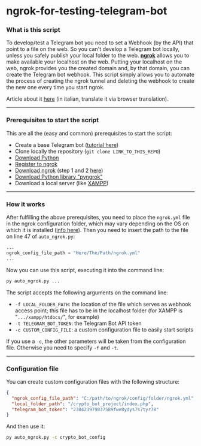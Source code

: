 # ngrok-for-testing-telegram-bot

### What is this script
To develop/test a Telegram bot you need to set a Webhook (by the API) that point to a file on the web.
So you can't develop a Telegram bot locally, unless you safely publish your local folder to the web.
[**ngrok**](https://ngrok.com/) allows you to make available your localhost on the web. Putting your localhost on the web, ngrok provides you the created domain and, by that domain, you can create the Telegram bot webhook. This script simply allows you to automate the process of creating the ngrok tunnel and deleting the webhook to create the new one every time you start ngrok.

Article about it [here](https://giuseppetrivi.github.io/posts/testare-bot-telegram-in-locale-con-ngrok/) (in italian, translate it via browser translation).

---
### Prerequisites to start the script
This are all the (easy and common) prerequisites to start the script:
- Create a base Telegram bot ([tutorial here](https://core.telegram.org/bots/tutorial))
- Clone locally the repository (`git clone LINK_TO_THIS_REPO`)
- [Download Python](https://www.python.org/downloads/)
- [Register to ngrok](https://dashboard.ngrok.com/signup)
- [Download ngrok](https://ngrok.com/download) (step 1 and 2 [here](https://ngrok.com/docs/getting-started/))
- [Download Python library "pyngrok"](https://pypi.org/project/pyngrok/)
- Download a local server (like [XAMPP](https://www.apachefriends.org/it/index.html))

---
### How it works
After fulfilling the above prerequisites, you need to place the `ngrok.yml` file in the ngrok configuration folder, which may vary depending on the OS on which it is installed ([info here](https://ngrok.com/docs/agent/config/)). Then you need to insert the path to the file on line 47 of `auto_ngrok.py`:
```py
...
ngrok_config_file_path = "Here/The/Path/ngrok.yml" 
...
```

Now you can use this script, executing it into the command line:
```sh
py auto_ngrok.py ...
```

The script accepts the following arguments on the command line:
- `-f LOCAL_FOLDER_PATH`: the location of the file which serves as webhook access point; this file has to be in the localhost folder (for XAMPP is "`.../xampp/htdocs/`", for example)
- `-t TELEGRAM_BOT_TOKEN`: the Telegram Bot API token
- `-c CUSTOM_CONFIG_FILE`: a custom configuration file to easily start scripts

If you use a `-c`, the other parameters will be taken from the configuration file. Otherwise you need to specify `-f` and `-t`.

---
### Configuration file
You can create custom configuration files with the following structure:
```json
{
  "ngrok_config_file_path": "C:/path/to/ngrok/config/folder/ngrok.yml",
  "local_folder_path": "/crypto_bot_project/index.php",
  "telegram_bot_token": "238423979837589fwe8ydys7s7tyr78"
}
```

And then use it:
```sh
py auto_ngrok.py -c crypto_bot_config
```

